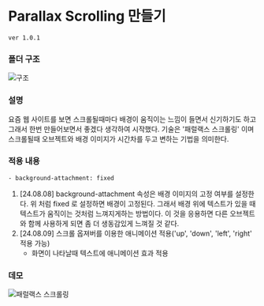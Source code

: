 # Parallax Scrolling 만들기

```.dotenv
ver 1.0.1
```

### 폴더 구조

![구조](https://github.com/user-attachments/assets/0b94e3f6-9f15-46c1-95d6-22ecdb561d85)

### 설명

요즘 웹 사이트를 보면 스크롤될때마다 배경이 움직이는 느낌이 들면서 신기하기도 하고 그래서 한번 만들어보면서 좋겠다 생각하여 시작했다.
기술은 '패럴랙스 스크롤링' 이며 스크롤될때 오브젝트와 배경 이미지가 시간차를 두고 변하는 기법을 의미한다.

### 적용 내용

```
- background-attachment: fixed
```

1. [24.08.08] background-attachment 속성은 배경 이미지의 고정 여부를 설정한다. 위 처럼 fixed 로 설정하면 배경이 고정된다. 그래서 배경 위에 텍스트가 있을 때 텍스트가 움직이는 것처럼 느껴지게하는 방법이다. 이 것을 응용하면 다른 오브젝트와 함께 사용하게 되면 좀 더 생동감있게 느껴질 것 같다.
2. [24.08.09] 스크롤 옵져버를 이용한 애니메이션 적용('up', 'down', 'left', 'right' 적용 가능)
   - 화면이 나타날때 텍스트에 애니메이션 효과 적용

### 데모
![패럴랙스 스크롤링](https://github.com/user-attachments/assets/c60effa7-aa0a-41aa-bcdf-2aac28ee44d0)
